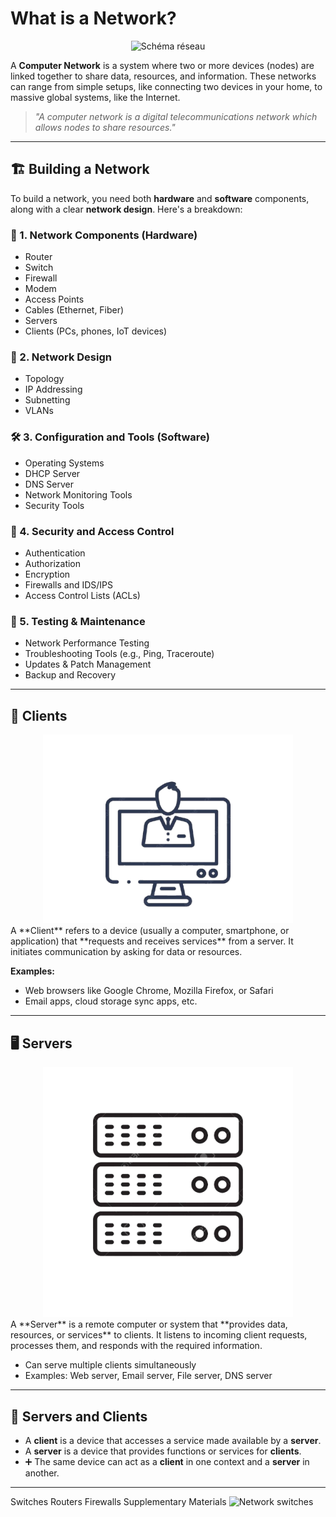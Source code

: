 # What is a Network?
<div align="center">
  <img src="../img/network devices.png" alt="Schéma réseau" width="400">
</div>

A **Computer Network** is a system where two or more devices (nodes) are linked together to share data, resources, and information. These networks can range from simple setups, like connecting two devices in your home, to massive global systems, like the Internet.  

> _"A computer network is a digital telecommunications network which allows nodes to share resources."_

---

## 🏗️ Building a Network

To build a network, you need both **hardware** and **software** components, along with a clear **network design**. Here's a breakdown:

### 🧱 1. Network Components (Hardware)
- Router  
- Switch  
- Firewall  
- Modem  
- Access Points  
- Cables (Ethernet, Fiber)  
- Servers  
- Clients (PCs, phones, IoT devices)

### 🧠 2. Network Design
- Topology  
- IP Addressing  
- Subnetting  
- VLANs

### 🛠️ 3. Configuration and Tools (Software)
- Operating Systems  
- DHCP Server  
- DNS Server  
- Network Monitoring Tools  
- Security Tools

### 🔐 4. Security and Access Control
- Authentication  
- Authorization  
- Encryption  
- Firewalls and IDS/IPS  
- Access Control Lists (ACLs)

### 🧪 5. Testing & Maintenance
- Network Performance Testing  
- Troubleshooting Tools (e.g., Ping, Traceroute)  
- Updates & Patch Management  
- Backup and Recovery

---

## 👥 Clients
<div align="center">
  <img src="../img/client.png" alt="Schéma réseau" width="400">
</div>
A **Client** refers to a device (usually a computer, smartphone, or application) that **requests and receives services** from a server.  
It initiates communication by asking for data or resources.

**Examples:**  
- Web browsers like Google Chrome, Mozilla Firefox, or Safari  
- Email apps, cloud storage sync apps, etc.

---

## 🖥️ Servers
<div align="center">
  <img src="../img/server.png" alt="Schéma réseau" width="400">
</div>
A **Server** is a remote computer or system that **provides data, resources, or services** to clients.  
It listens to incoming client requests, processes them, and responds with the required information.

- Can serve multiple clients simultaneously  
- Examples: Web server, Email server, File server, DNS server

---

## 🔄 Servers and Clients

- A **client** is a device that accesses a service made available by a **server**.  
- A **server** is a device that provides functions or services for **clients**.  
- ➕ The same device can act as a **client** in one context and a **server** in another.

---

Switches
Routers
Firewalls
Supplementary Materials
![Network switches](https://upload.wikimedia.org/wikipedia/commons/0/09/Network_switches.jpg)